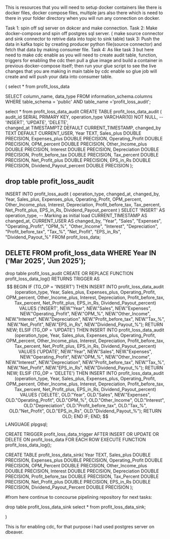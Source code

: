 This is resources that you will need to setup docker containers like there is docker files, docker compose files,
multiple jars also there which is need to there in your folder directory when you will run any connection on docker.

Task 1: spin off sql server on dokcer and make connection.
Task 2: Make docker-compose and spin off postgres sql server. ( make source connector and sink connector to retrive data into topic to sink table)
task 3: Push the data in kafka topic by creating producer python file(source connector) and fetch that data by making consumer file.
Task 4: As like task 3 but here need to make cdc enable as you will need to create audit table, function, triggers for enabling the cdc then pull a glue image and build a container in previous docker-compose itself; then run your glue script to see the live changes that you are making in main table by cdc enable so glue job will create and will push your data into consumer table.




( select * from profit_loss_data


SELECT column_name, data_type
FROM information_schema.columns
WHERE table_schema = 'public' AND
table_name ='profit_loss_audit';



select * from profit_loss_data_audit
CREATE TABLE profit_loss_data_audit (
    audit_id SERIAL PRIMARY KEY,
    operation_type VARCHAR(10) NOT NULL, -- 'INSERT', 'UPDATE', 'DELETE',  
    changed_at TIMESTAMPTZ DEFAULT CURRENT_TIMESTAMP,
    changed_by TEXT DEFAULT CURRENT_USER,
    Year TEXT,
    Sales_plus DOUBLE PRECISION,
    Expenses_plus DOUBLE PRECISION,
    Operating_Profit DOUBLE PRECISION,
    OPM_percent DOUBLE PRECISION,
    Other_Income_plus DOUBLE PRECISION,
    Interest DOUBLE PRECISION,
    Depreciation DOUBLE PRECISION,
    Profit_before_tax DOUBLE PRECISION,
    Tax_percent DOUBLE PRECISION,
    Net_Profit_plus DOUBLE PRECISION,
    EPS_in_Rs DOUBLE PRECISION,
    Dividend_Payout_percent DOUBLE PRECISION
);

drop table profit_loss_audit
-----------------------------------------------------------------------------------------------



INSERT INTO profit_loss_audit (
    operation_type,
    changed_at,
    changed_by,
    Year,
    Sales_plus,
    Expenses_plus,
    Operating_Profit,
    OPM_percent,
    Other_Income_plus,
    Interest,
    Depreciation,
    Profit_before_tax,
    Tax_percent,
    Net_Profit_plus,
    EPS_in_Rs,
    Dividend_Payout_percent
)
SELECT
    'INSERT' AS operation_type,  -- Marking as initial load
    CURRENT_TIMESTAMP AS changed_at,
    CURRENT_USER AS changed_by,
    "Year",
    "Sales",
    "Expenses",
    "Operating_Profit",
    "OPM_%",
    "Other_Income",
    "Interest",
    "Depreciation",
    "Profit_before_tax",
    "Tax_%",
    "Net_Profit",
    "EPS_in_Rs",
    "Dividend_Payout_%"
FROM profit_loss_data;



DELETE FROM profit_loss_data
WHERE Year IN ('Mar 2025', 'Jun 2025');
---------------------------------------------------------------------------------------------

drop table profit_loss_audit 
CREATE OR REPLACE FUNCTION profit_loss_data_log()
RETURNS TRIGGER AS $$
BEGIN
    IF (TG_OP = 'INSERT') THEN
        INSERT INTO profit_loss_data_audit (operation_type, Year, Sales_plus, Expenses_plus, Operating_Profit, OPM_percent, Other_Income_plus, Interest, Depreciation, Profit_before_tax, Tax_percent, Net_Profit_plus, EPS_in_Rs, Dividend_Payout_percent)
        VALUES ('INSERT', NEW."Year", NEW."Sales", NEW."Expenses", NEW."Operating_Profit", NEW."OPM_%", NEW."Other_Income", NEW."Interest", NEW."Depreciation", NEW."Profit_before_tax", NEW."Tax_%", NEW."Net_Profit", NEW."EPS_in_Rs", NEW."Dividend_Payout_%");
        RETURN NEW;
    ELSIF (TG_OP = 'UPDATE') THEN
        INSERT INTO profit_loss_data_audit (operation_type, Year, Sales_plus, Expenses_plus, Operating_Profit, OPM_percent, Other_Income_plus, Interest, Depreciation, Profit_before_tax, Tax_percent, Net_Profit_plus, EPS_in_Rs, Dividend_Payout_percent)
        VALUES ('UPDATE', NEW."Year", NEW."Sales", NEW."Expenses", NEW."Operating_Profit", NEW."OPM_%", NEW."Other_Income", NEW."Interest", NEW."Depreciation", NEW."Profit_before_tax", NEW."Tax_%", NEW."Net_Profit", NEW."EPS_in_Rs", NEW."Dividend_Payout_%");
        RETURN NEW;
    ELSIF (TG_OP = 'DELETE') THEN
        INSERT INTO profit_loss_data_audit (operation_type, Year, Sales_plus, Expenses_plus, Operating_Profit, OPM_percent, Other_Income_plus, Interest, Depreciation, Profit_before_tax, Tax_percent, Net_Profit_plus, EPS_in_Rs, Dividend_Payout_percent)
        VALUES ('DELETE', OLD."Year", OLD."Sales", NEW."Expenses", OLD."Operating_Profit", OLD."OPM_%", OLD."Other_Income", OLD."Interest", OLD."Depreciation", OLD."Profit_before_tax", OLD."Tax_%", OLD."Net_Profit", OLD."EPS_in_Rs", OLD."Dividend_Payout_%");
        RETURN OLD;
    END IF;
END;
$$ LANGUAGE plpgsql;
 
CREATE TRIGGER profit_loss_data_trigger
AFTER INSERT OR UPDATE OR DELETE ON profit_loss_data
FOR EACH ROW EXECUTE FUNCTION profit_loss_data_log();


CREATE TABLE profit_loss_data_sink(
    Year TEXT,
    Sales_plus DOUBLE PRECISION,
    Expenses_plus DOUBLE PRECISION,
    Operating_Profit DOUBLE PRECISION,
    OPM_Percent DOUBLE PRECISION,
    Other_Income_plus DOUBLE PRECISION,
    Interest DOUBLE PRECISION,
    Depreciation DOUBLE PRECISION,
    Profit_before_tax DOUBLE PRECISION,
    Tax_Percent DOUBLE PRECISION,
    Net_Profit_plus DOUBLE PRECISION,
    EPS_in_Rs DOUBLE PRECISION,
    Dividend_Payout_Percent DOUBLE PRECISION
);







#from here continue to concourse pipelining repository for next tasks:
 
drop table profit_loss_data_sink 
select * from profit_loss_data_sink;
 
)

This is for enabling cdc, for that purpose i had used postgres server on dbeaver. 
